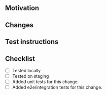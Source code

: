 ## Motivation

<!-- Why are you making this change, what problem does it solve? Include links to relevant tickets. -->

## Changes

<!-- What does this change exactly? Who will be affected? Include relevant screenshots, videos, links. Please highlight all the changes that you are not sure about (ex: AI agent generated) -->

## Test instructions

<!-- How can the reviewer test this change? Include relevant steps to reproduce the issue, if any. -->

## Checklist

<!-- By submitting this test, you confirm the following: -->

- [ ] Tested locally
- [ ] Tested on staging
- [ ] Added unit tests for this change.
- [ ] Added e2e/integration tests for this change.

<!-- Also, please read the contribution guidelines: https://github.com/DataDog/browser-sdk/blob/main/CONTRIBUTING.md -->
